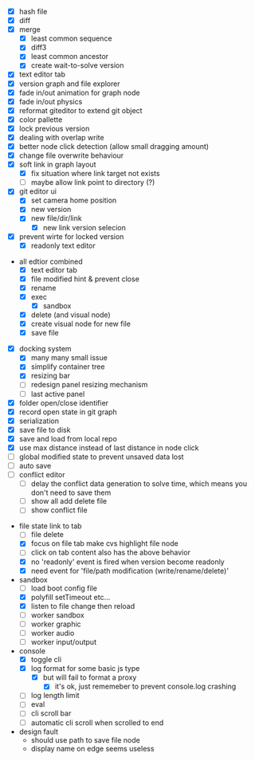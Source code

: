 - [x] hash file
- [x] diff
- [x] merge
  - [x] least common sequence
  - [x] diff3
  - [x] least common ancestor
  - [x] create wait-to-solve version
- [x] text editor tab
- [x] version graph and file explorer
- [x] fade in/out animation for graph node
- [x] fade in/out physics
- [x] reformat giteditor to extend git object
- [x] color pallette
- [x] lock previous version
- [x] dealing with overlap write
- [x] better node click detection (allow small dragging amount)
- [x] change file overwrite behaviour
- [x] soft link in graph layout
  - [x] fix situation where link target not exists
  - [ ] maybe allow link point to directory (?)
- [x] git editor ui
  - [x] set camera home position
  - [x] new version
  - [x] new file/dir/link
    - [x] new link version selecion
- [x] prevent wirte for locked version
  - [x] readonly text editor
- all edtior combined
  - [x] text editor tab
  - [x] file modified hint & prevent close
  - [x] rename
  - [x] exec
    - [x] sandbox
  - [x] delete (and visual node)
  - [x] create visual node for new file
  - [x] save file
- [x] docking system
  - [x] many many small issue
  - [x] simplify container tree
  - [x] resizing bar
  - [ ] redesign panel resizing mechanism
  - [ ] last active panel
- [x] folder open/close identifier
- [x] record open state in git graph
- [x] serialization
- [x] save file to disk
- [x] save and load from local repo
- [x] use max distance instead of last distance in node click
- [ ] global modified state to prevent unsaved data lost
- [ ] auto save
- [ ] conflict editor
  - [ ] delay the conflict data generation to solve time, 
        which means you don't need to save them
  - [ ] show all add delete file
  - [ ] show conflict file
- file state link to tab
  - [ ] file delete
  - [x] focus on file tab make cvs highlight file node
  - [ ] click on tab content also has the above behavior
  - [x] no 'readonly' event is fired when version become readonly
  - [x] need event for 'file/path modification (write/rename/delete)'
- sandbox
  - [ ] load boot config file
  - [x] polyfill setTimeout etc...
  - [x] listen to file change then reload
  - [ ] worker sandbox
  - [ ] worker graphic
  - [ ] worker audio
  - [ ] worker input/output
- console
  - [x] toggle cli
  - [x] log format for some basic js type
    - [x] but will fail to format a proxy
      - [x] it's ok, just rememeber to prevent console.log crashing
  - [ ] log length limit
  - [ ] eval
  - [ ] cli scroll bar
  - [ ] automatic cli scroll when scrolled to end
- design fault
  - should use path to save file node
  - display name on edge seems useless